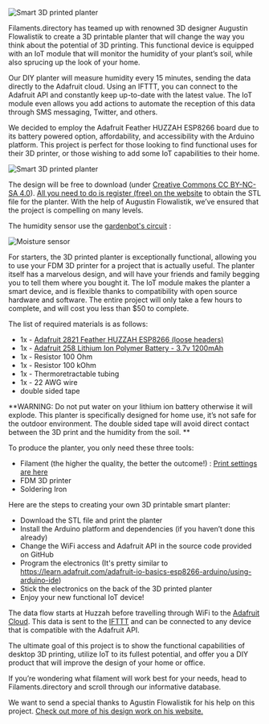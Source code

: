 ![Smart 3D printed planter](https://labs.filaments.directory/public/img/wall_planter_5.jpg "Smart 3D printed planter")

Filaments.directory has teamed up with renowned 3D designer Augustin Flowalistik to create a 3D printable planter that will change the way you think about the potential of 3D printing. This functional device is equipped with an IoT module that will monitor the humidity of your plant’s soil, while also sprucing up the look of your home. 

Our DIY planter will measure humidity every 15 minutes, sending the data directly to the Adafruit cloud. Using an IFTTT, you can connect to the Adafruit API and constantly keep up-to-date with the latest value. The IoT module even allows you add actions to automate the reception of this data through SMS messaging, Twitter, and others.     

We decided to employ the Adafruit Feather HUZZAH ESP8266 board due to its battery powered option, affordability, and accessibility with the Arduino platform. This project is perfect for those looking to find functional uses for their 3D printer, or those wishing to add some IoT capabilities to their home. 

![Smart 3D printed planter](https://labs.filaments.directory/public/img/wall_planter_3.jpg "Smart 3D printed planter")

The design will be free to download (under [Creative Commons CC BY-NC-SA 4.0](https://creativecommons.org/licenses/by-nc-sa/4.0/)). [All you need to do is register (free) on the website](https://www.filaments.directory/en/register) to obtain the STL file for the planter. With the help of Augustin Flowalistik, we’ve ensured that the project is compelling on many levels. 

The humidity sensor use the [gardenbot's circuit](http://gardenbot.org/howTo/soilMoisture/) : 

![Moisture sensor](http://gardenbot.org/howTo/soilMoisture/how-to_moisture-sensor_small.png "Moisture sensor")

For starters, the 3D printed planter is exceptionally functional, allowing you to use your FDM 3D printer for a project that is actually useful. The planter itself has a marvelous design, and will have your friends and family begging you to tell them where you bought it. The IoT module makes the planter a smart device, and is flexible thanks to compatibility with open source hardware and software. The entire project will only take a few hours to complete, and will cost you less than $50 to complete.    

The list of required materials is as follows:
* 1x - [Adafruit 2821 Feather HUZZAH ESP8266 (loose headers)](https://goo.gl/wUOw6s)
* 1x - [Adafruit 258 Lithium Ion Polymer Battery - 3.7v 1200mAh](https://goo.gl/4kCfL5)
* 1x - Resistor 100 Ohm
* 1x - Resistor 100 kOhm
* 1x - Thermoretractable tubing
* 1x - 22 AWG wire
* double sided tape

**WARNING: Do not put water on your lithium ion battery otherwise it will explode. This planter is specifically designed for home use, it’s not safe for the outdoor environment. The double sided tape will avoid direct contact between the 3D print and the humidity from the soil. **

To produce the planter, you only need these three tools:
* Filament (the higher the quality, the better the outcome!) : [Print settings are here](https://www.filaments.directory/en/filaments/faberdashery/pla/orange-fizz-0-84-kg-2-85-mm#settings)
* FDM 3D printer
* Soldering Iron

Here are the steps to creating your own 3D printable smart planter:
- Download the STL file and print the planter
- Install the Arduino platform and dependencies (if you haven’t done this already)
- Change the WiFi access and Adafruit API in the source code provided on GitHub
- Program the electronics (It's pretty similar to https://learn.adafruit.com/adafruit-io-basics-esp8266-arduino/using-arduino-ide)
- Stick the electronics on the back of the 3D printed planter
- Enjoy your new functional IoT device!

The data flow starts at Huzzah before travelling through WiFi to the [Adafruit Cloud](https://io.adafruit.com). This data is sent to the [IFTTT](https://ifttt.com/) and can be connected to any device that is compatible with the Adafruit API. 

The ultimate goal of this project is to show the functional capabilities of desktop 3D printing, utilize IoT to its fullest potential, and offer you a DIY product that will improve the design of your home or office.   

If you’re wondering what filament will work best for your needs, head to Filaments.directory and scroll through our informative database. 

We want to send a special thanks to Agustin Flowalistik for his help on this project. [Check out more of his design work on his website.](http://www.flowalistik.com/)
